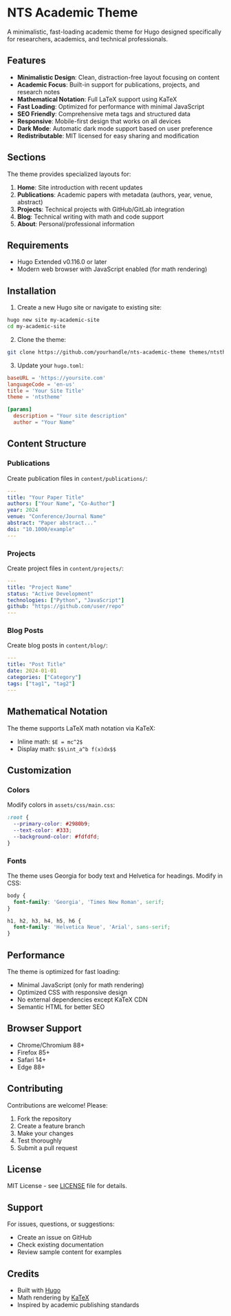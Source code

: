 # NTS Academic Theme

A minimalistic, fast-loading academic theme for Hugo designed specifically for researchers, academics, and technical professionals.

## Features

- **Minimalistic Design**: Clean, distraction-free layout focusing on content
- **Academic Focus**: Built-in support for publications, projects, and research notes  
- **Mathematical Notation**: Full LaTeX support using KaTeX
- **Fast Loading**: Optimized for performance with minimal JavaScript
- **SEO Friendly**: Comprehensive meta tags and structured data
- **Responsive**: Mobile-first design that works on all devices
- **Dark Mode**: Automatic dark mode support based on user preference
- **Redistributable**: MIT licensed for easy sharing and modification

## Sections

The theme provides specialized layouts for:

1. **Home**: Site introduction with recent updates
2. **Publications**: Academic papers with metadata (authors, year, venue, abstract)
3. **Projects**: Technical projects with GitHub/GitLab integration
4. **Blog**: Technical writing with math and code support
5. **About**: Personal/professional information

## Requirements

- Hugo Extended v0.116.0 or later
- Modern web browser with JavaScript enabled (for math rendering)

## Installation

1. Create a new Hugo site or navigate to existing site:
```bash
hugo new site my-academic-site
cd my-academic-site
```

2. Clone the theme:
```bash
git clone https://github.com/yourhandle/nts-academic-theme themes/ntstheme
```

3. Update your `hugo.toml`:
```toml
baseURL = 'https://yoursite.com'
languageCode = 'en-us'
title = 'Your Site Title'
theme = 'ntstheme'

[params]
  description = "Your site description"
  author = "Your Name"
```

## Content Structure

### Publications

Create publication files in `content/publications/`:

```yaml
---
title: "Your Paper Title"
authors: ["Your Name", "Co-Author"]
year: 2024
venue: "Conference/Journal Name"
abstract: "Paper abstract..."
doi: "10.1000/example"
---
```

### Projects

Create project files in `content/projects/`:

```yaml
---
title: "Project Name"
status: "Active Development"
technologies: ["Python", "JavaScript"]
github: "https://github.com/user/repo"
---
```

### Blog Posts

Create blog posts in `content/blog/`:

```yaml
---
title: "Post Title"
date: 2024-01-01
categories: ["Category"]
tags: ["tag1", "tag2"]
---
```

## Mathematical Notation

The theme supports LaTeX math notation via KaTeX:

- Inline math: `$E = mc^2$`
- Display math: `$$\int_a^b f(x)dx$$`

## Customization

### Colors

Modify colors in `assets/css/main.css`:

```css
:root {
  --primary-color: #2980b9;
  --text-color: #333;
  --background-color: #fdfdfd;
}
```

### Fonts

The theme uses Georgia for body text and Helvetica for headings. Modify in CSS:

```css
body {
  font-family: 'Georgia', 'Times New Roman', serif;
}

h1, h2, h3, h4, h5, h6 {
  font-family: 'Helvetica Neue', 'Arial', sans-serif;
}
```

## Performance

The theme is optimized for fast loading:

- Minimal JavaScript (only for math rendering)
- Optimized CSS with responsive design
- No external dependencies except KaTeX CDN
- Semantic HTML for better SEO

## Browser Support

- Chrome/Chromium 88+
- Firefox 85+
- Safari 14+
- Edge 88+

## Contributing

Contributions are welcome! Please:

1. Fork the repository
2. Create a feature branch
3. Make your changes
4. Test thoroughly
5. Submit a pull request

## License

MIT License - see [LICENSE](LICENSE) file for details.

## Support

For issues, questions, or suggestions:

- Create an issue on GitHub
- Check existing documentation
- Review sample content for examples

## Credits

- Built with [Hugo](https://gohugo.io/)
- Math rendering by [KaTeX](https://katex.org/)
- Inspired by academic publishing standards
